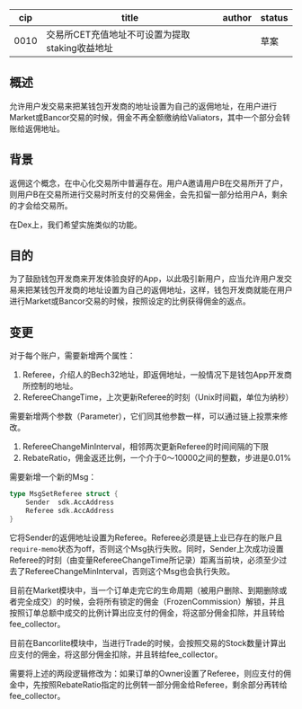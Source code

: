 | cip  | title          | author | status |
| ---- | -------------- | ------ | ------ |
| 0010 | 交易所CET充值地址不可设置为提取staking收益地址  |        | 草案   |

## 概述

允许用户发交易来把某钱包开发商的地址设置为自己的返佣地址，在用户进行Market或Bancor交易的时候，佣金不再全额缴纳给Valiators，其中一个部分会转账给返佣地址。

## 背景

返佣这个概念，在中心化交易所中普遍存在。用户A邀请用户B在交易所开了户，则用户B在交易所进行交易时所支付的交易佣金，会先扣留一部分给用户A，剩余的才会给交易所。

在Dex上，我们希望实施类似的功能。

## 目的

为了鼓励钱包开发商来开发体验良好的App，以此吸引新用户，应当允许用户发交易来把某钱包开发商的地址设置为自己的返佣地址，这样，钱包开发商就能在用户进行Market或Bancor交易的时候，按照设定的比例获得佣金的返点。

## 变更
对于每个账户，需要新增两个属性：

1. Referee，介绍人的Bech32地址，即返佣地址，一般情况下是钱包App开发商所控制的地址。
2. RefereeChangeTime，上次更新Referee的时刻（Unix时间戳，单位为纳秒）

需要新增两个参数（Parameter），它们同其他参数一样，可以通过链上投票来修改。

1. RefereeChangeMinInterval，相邻两次更新Referee的时间间隔的下限
2. RebateRatio，佣金返还比例，一个介于0～10000之间的整数，步进是0.01%

需要新增一个新的Msg：

```go
type MsgSetReferee struct {
    Sender  sdk.AccAddress
    Referee sdk.AccAddress
}
```

它将Sender的返佣地址设置为Referee。Referee必须是链上业已存在的账户且`require-memo`状态为off，否则这个Msg执行失败。同时，Sender上次成功设置Referee的时刻（由变量RefereeChangeTime所记录）距离当前块，必须至少过去了RefereeChangeMinInterval，否则这个Msg也会执行失败。

目前在Market模块中，当一个订单走完它的生命周期（被用户删除、到期删除或者完全成交）的时候，会将所有锁定的佣金（FrozenCommission）解锁，并且按照订单总额中成交的比例计算出应支付的佣金，将这部分佣金扣除，并且转给fee_collector。

目前在Bancorlite模块中，当进行Trade的时候，会按照交易的Stock数量计算出应支付的佣金，将这部分佣金扣除，并且转给fee_collector。

需要将上述的两段逻辑修改为：如果订单的Owner设置了Referee，则应支付的佣金中，先按照RebateRatio指定的比例转一部分佣金给Referee，剩余部分再转给fee_collector。